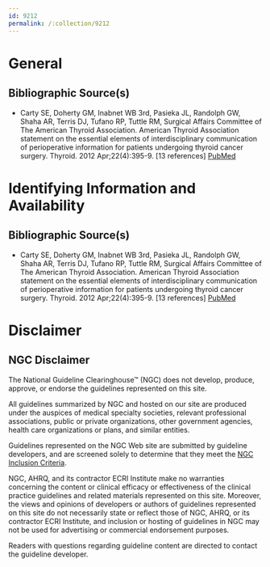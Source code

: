 ```yaml
---
id: 9212
permalink: /:collection/9212
---
```


# General

## Bibliographic Source(s)

- Carty SE, Doherty GM, Inabnet WB 3rd, Pasieka JL, Randolph GW, Shaha AR, Terris DJ, Tufano RP, Tuttle RM, Surgical Affairs Committee of The American Thyroid Association. American Thyroid Association statement on the essential elements of interdisciplinary communication of perioperative information for patients undergoing thyroid cancer surgery. Thyroid. 2012 Apr;22(4):395-9. [13 references] [ PubMed ](http://www.ncbi.nlm.nih.gov/entrez/query.fcgi?cmd=Retrieve&db=pubmed&dopt=Abstract&list_uids=22352873)

# Identifying Information and Availability

## Bibliographic Source(s)

- Carty SE, Doherty GM, Inabnet WB 3rd, Pasieka JL, Randolph GW, Shaha AR, Terris DJ, Tufano RP, Tuttle RM, Surgical Affairs Committee of The American Thyroid Association. American Thyroid Association statement on the essential elements of interdisciplinary communication of perioperative information for patients undergoing thyroid cancer surgery. Thyroid. 2012 Apr;22(4):395-9. [13 references] [ PubMed ](http://www.ncbi.nlm.nih.gov/entrez/query.fcgi?cmd=Retrieve&db=pubmed&dopt=Abstract&list_uids=22352873)

# Disclaimer

## NGC Disclaimer

The National Guideline Clearinghouse™ (NGC) does not develop, produce, approve, or endorse the guidelines represented on this site.

All guidelines summarized by NGC and hosted on our site are produced under the auspices of medical specialty societies, relevant professional associations, public or private organizations, other government agencies, health care organizations or plans, and similar entities.

Guidelines represented on the NGC Web site are submitted by guideline developers, and are screened solely to determine that they meet the [NGC Inclusion Criteria](/help-and-about/summaries/inclusion-criteria).

NGC, AHRQ, and its contractor ECRI Institute make no warranties concerning the content or clinical efficacy or effectiveness of the clinical practice guidelines and related materials represented on this site. Moreover, the views and opinions of developers or authors of guidelines represented on this site do not necessarily state or reflect those of NGC, AHRQ, or its contractor ECRI Institute, and inclusion or hosting of guidelines in NGC may not be used for advertising or commercial endorsement purposes.

Readers with questions regarding guideline content are directed to contact the guideline developer.

